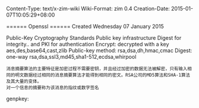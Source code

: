 Content-Type: text/x-zim-wiki
Wiki-Format: zim 0.4
Creation-Date: 2015-01-07T10:05:29+08:00

====== Openssl ======
Created Wednesday 07 January 2015

Public-Key Cryptography Standards
Public key infrastructure
Digest for integrity.. and PKI for authentication
Encrypt: decrypted with a key
	aes,des,base64,cast,zlib
Public-key method:
	rsa,dsa,dh,hmac,cmac
Digest: one-way 
	rsa,dsa,ssl3,md45,sha1-512,ecdsa,whirpool
	
	消息摘要算法的主要特征是加密过程不需要密钥，并且经过加密的数据无法被解密，只有输入相同的明文数据经过相同的消息摘要算法才能得到相同的密文。RSA公司的MD5算法和SHA-1算法及其大量的变体。
	对一个信息的摘要称为该消息的指纹或数字签名
genpkey: 
